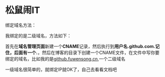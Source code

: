松鼠闹IT
====================

绑定域名方法：

我绑定的是二级域名，方法如下：

首先在**域名管理页面**新建一个**CNAME**记录，然后执行到**用户名.github.com.**记住，后面有一个**.**，然后在博客的目录下创建一个CNAME文件，在文件中写你要绑定的域名，比如我的是[github.fuwensong.cn](github.fuwensong.cn),一个二级域名

一级域名很简单的，就绑定IP就OK了，自己去看看文档吧
